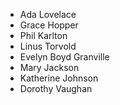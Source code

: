 - Ada Lovelace 
- Grace Hopper
- Phil Karlton
- Linus Torvold
- Evelyn Boyd Granville
- Mary Jackson
- Katherine Johnson
- Dorothy Vaughan
